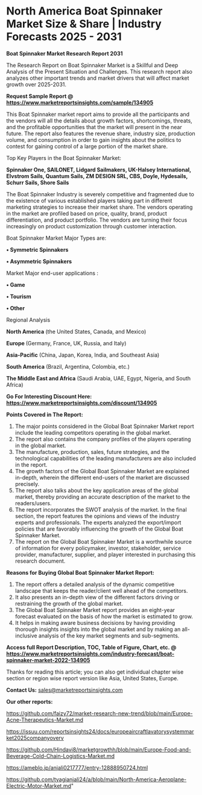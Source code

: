  # North America Boat Spinnaker Market Size & Share | Industry Forecasts 2025 - 2031

<strong>Boat Spinnaker Market Research Report 2031</strong>

The Research Report on Boat Spinnaker Market is a Skillful and Deep Analysis of the Present Situation and Challenges. This research report also analyzes other important trends and market drivers that will affect market growth over 2025-2031.

<strong>Request Sample Report @ <a href=https://www.marketreportsinsights.com/sample/134905>https://www.marketreportsinsights.com/sample/134905</a></strong>

This Boat Spinnaker market report aims to provide all the participants and the vendors will all the details about growth factors, shortcomings, threats, and the profitable opportunities that the market will present in the near future. The report also features the revenue share, industry size, production volume, and consumption in order to gain insights about the politics to contest for gaining control of a large portion of the market share.

Top Key Players in the Boat Spinnaker Market:

<strong>Spinnaker One, SAILONET, Lidgard Sailmakers, UK-Halsey International, Elvstrom Sails, Quantum Sails, ZM DESIGN SRL, CBS, Doyle, Hydesails, Schurr Sails, Shore Sails</strong>

The Boat Spinnaker Industry is severely competitive and fragmented due to the existence of various established players taking part in different marketing strategies to increase their market share. The vendors operating in the market are profiled based on price, quality, brand, product differentiation, and product portfolio. The vendors are turning their focus increasingly on product customization through customer interaction.

Boat Spinnaker Market Major Types are:

<strong>• Symmetric Spinnakers

• Asymmetric Spinnakers</strong>

Market Major end-user applications :

<strong>• Game

• Tourism

• Other</strong>

Regional Analysis

</u><strong><b>North America</b></strong> (the United States, Canada, and Mexico)

<strong><b>Europe </b></strong>(Germany, France, UK, Russia, and Italy)

<strong><b>Asia-Pacific</b></strong> (China, Japan, Korea, India, and Southeast Asia)

<strong><b>South America</b></strong> (Brazil, Argentina, Colombia, etc.)

<strong><b>The Middle East and Africa</b></strong> (Saudi Arabia, UAE, Egypt, Nigeria, and South Africa)

<strong>Go For Interesting Discount Here: <a href=https://www.marketreportsinsights.com/discount/134905>https://www.marketreportsinsights.com/discount/134905</a></strong>

<strong>Points Covered in The Report:</strong>
<ol>
  <li>The major points considered in the Global Boat Spinnaker Market report include the leading competitors operating in the global market.</li>
  <li>The report also contains the company profiles of the players operating in the global market.</li>
  <li>The manufacture, production, sales, future strategies, and the technological capabilities of the leading manufacturers are also included in the report.</li>
  <li>The growth factors of the Global Boat Spinnaker Market are explained in-depth, wherein the different end-users of the market are discussed precisely.</li>
  <li>The report also talks about the key application areas of the global market, thereby providing an accurate description of the market to the readers/users.</li>
  <li>The report incorporates the SWOT analysis of the market. In the final section, the report features the opinions and views of the industry experts and professionals. The experts analyzed the export/import policies that are favorably influencing the growth of the Global Boat Spinnaker Market.</li>
  <li>The report on the Global Boat Spinnaker Market is a worthwhile source of information for every policymaker, investor, stakeholder, service provider, manufacturer, supplier, and player interested in purchasing this research document.</li>
</ol>
<strong>Reasons for Buying Global Boat Spinnaker Market Report:</strong>

<ol>
  <li>The report offers a detailed analysis of the dynamic competitive landscape that keeps the reader/client well ahead of the competitors.</li>
  <li>It also presents an in-depth view of the different factors driving or restraining the growth of the global market.</li>
  <li>The Global Boat Spinnaker Market report provides an eight-year forecast evaluated on the basis of how the market is estimated to grow.</li>
  <li>It helps in making aware business decisions by having providing thorough insights insights into the global market and by making an all-inclusive analysis of the key market segments and sub-segments.</li>
</ol>
<strong>Access full Report Description, TOC, Table of Figure, Chart, etc. @ <a href=https://www.marketreportsinsights.com/industry-forecast/boat-spinnaker-market-2022-134905>https://www.marketreportsinsights.com/industry-forecast/boat-spinnaker-market-2022-134905</a></strong>


Thanks for reading this article; you can also get individual chapter wise section or region wise report version like Asia, United States, Europe.

<strong>Contact Us:</strong>
sales@marketreportsinsights.com

<strong>Our other reports:</strong>

<a href=https://github.com/faizy72/market-research-new-trend/blob/main/Europe-Acne-Therapeutics-Market.md>https://github.com/faizy72/market-research-new-trend/blob/main/Europe-Acne-Therapeutics-Market.md</a>

<a href=https://issuu.com/reportsinsights24/docs/europeaircraftlavatorysystemmarket2025companyoverv>https://issuu.com/reportsinsights24/docs/europeaircraftlavatorysystemmarket2025companyoverv</a>

<a href=https://github.com/Hindavi8/marketgrowthh/blob/main/Europe-Food-and-Beverage-Cold-Chain-Logistics-Market.md>https://github.com/Hindavi8/marketgrowthh/blob/main/Europe-Food-and-Beverage-Cold-Chain-Logistics-Market.md</a>

<a href=https://ameblo.jp/anjali0217777/entry-12888950724.html>https://ameblo.jp/anjali0217777/entry-12888950724.html</a>

<a href=https://github.com/tyagianjali24/a/blob/main/North-America-Aeroplane-Electric-Motor-Market.md>https://github.com/tyagianjali24/a/blob/main/North-America-Aeroplane-Electric-Motor-Market.md</a>"
